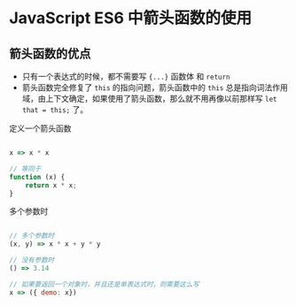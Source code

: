 # JavaScript ES6 中箭头函数的使用

## 箭头函数的优点

- 只有一个表达式的时候，都不需要写 `{...}` 函数体 和 `return`
- 箭头函数完全修复了 `this` 的指向问题，箭头函数中的 `this` 总是指向词法作用域，由上下文确定，如果使用了箭头函数，那么就不用再像以前那样写 `let that = this;` 了。

定义一个箭头函数

```js

x => x * x

// 等同于
function (x) {
    return x * x;
}

```

多个参数时

```js

// 多个参数时
(x, y) => x * x + y * y

// 没有参数时
() => 3.14

// 如果要返回一个对象时，并且还是单表达式时，则需要这么写
x => ({ demo: x})

```
